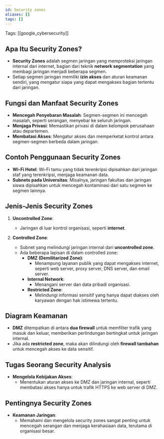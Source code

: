 ```yaml
---
id: Security zones
aliases: []
tags: []
---
```


Tags: [[google_cybersecurity]]

## Apa Itu Security Zones?

- **Security Zones** adalah segmen jaringan yang memproteksi jaringan internal dari internet, bagian dari teknik **network segmentation** yang membagi jaringan menjadi beberapa segmen.
- Setiap segmen jaringan memiliki **izin akses** dan aturan keamanan sendiri, yang mengatur siapa yang dapat mengakses bagian tertentu dari jaringan.

## Fungsi dan Manfaat Security Zones

- **Mencegah Penyebaran Masalah**: Segmen-segmen ini mencegah masalah, seperti serangan, menyebar ke seluruh jaringan.
- **Menjaga Privasi**: Memastikan privasi di dalam kelompok perusahaan atau departemen.
- **Membatasi Akses**: Mengatur akses dan memperketat kontrol antara segmen-segmen berbeda dalam jaringan.

## Contoh Penggunaan Security Zones

- **Wi-Fi Hotel**: Wi-Fi tamu yang tidak terenkripsi dipisahkan dari jaringan staf yang terenkripsi, menjaga keamanan data.
- **Subnets pada Universitas**: Misalnya, jaringan fakultas dan jaringan siswa dipisahkan untuk mencegah kontaminasi dari satu segmen ke segmen lainnya.

## Jenis-Jenis Security Zones

1. **Uncontrolled Zone**:

   - Jaringan di luar kontrol organisasi, seperti **internet**.

2. **Controlled Zone**:
   - Subnet yang melindungi jaringan internal dari **uncontrolled zone**.
   - Ada beberapa lapisan di dalam controlled zone:
     - **DMZ (Demilitarized Zone)**:
       - Menampung layanan publik yang dapat mengakses internet, seperti web server, proxy server, DNS server, dan email server.
     - **Internal Network**:
       - Menangani server dan data pribadi organisasi.
     - **Restricted Zone**:
       - Melindungi informasi sensitif yang hanya dapat diakses oleh karyawan dengan hak istimewa tertentu.

## Diagram Keamanan

- **DMZ** ditempatkan di antara **dua firewall** untuk memfilter trafik yang masuk dan keluar, memberikan perlindungan bertingkat untuk jaringan internal.
- Jika ada **restricted zone**, maka akan dilindungi oleh **firewall tambahan** untuk mencegah akses ke data sensitif.

## Tugas Seorang Security Analysis

- **Mengelola Kebijakan Akses**:
  - Menentukan aturan akses ke DMZ dan jaringan internal, seperti membatasi akses hanya untuk trafik HTTPS ke web server di DMZ.

## Pentingnya Security Zones

- **Keamanan Jaringan**:
  - Memahami dan mengelola security zones sangat penting untuk mencegah serangan dan menjaga kerahasiaan data, terutama di organisasi besar.
